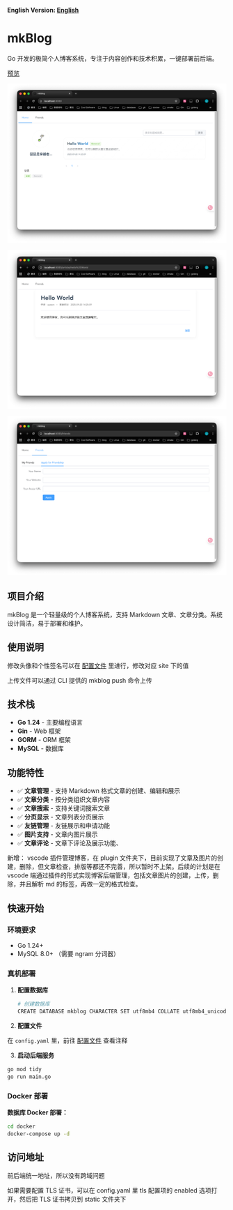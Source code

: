 **English Version: [English](README_en.md)**

# mkBlog

 Go 开发的极简个人博客系统，专注于内容创作和技术积累，一键部署前后端。

 [预览](https://mkitsdts.top:8080)

![Home](./docs/images/home.png)

![Article](./docs/images/article.png)

![ApplyFriend](./docs/images/apply_friend.png)

## 项目介绍

mkBlog 是一个轻量级的个人博客系统，支持 Markdown 文章、文章分类。系统设计简洁，易于部署和维护。

## 使用说明

修改头像和个性签名可以在 [配置文件](config.yaml) 里进行，修改对应 site 下的值

上传文件可以通过 CLI 提供的 mkblog push 命令上传

## 技术栈

- **Go 1.24** - 主要编程语言
- **Gin** - Web 框架
- **GORM** - ORM 框架
- **MySQL** - 数据库

## 功能特性

- ✅ **文章管理** - 支持 Markdown 格式文章的创建、编辑和展示
- ✅ **文章分类** - 按分类组织文章内容
- ✅ **文章搜索** - 支持关键词搜索文章
- ✅ **分页显示** - 文章列表分页展示
- ✅ **友链管理** - 友链展示和申请功能
- ✅ **图片支持** - 文章内图片展示
- ✅ **文章评论** - 文章下评论及展示功能、

新增： vscode 插件管理博客，在 plugin 文件夹下，目前实现了文章及图片的创建，删除，但文章检查，排版等都还不完善，所以暂时不上架。后续的计划是在 vscode 端通过插件的形式实现博客后端管理，包括文章图片的创建，上传，删除，并且解析 md 的标签，再做一定的格式检查。

## 快速开始

### 环境要求
- Go 1.24+
- MySQL 8.0+ （需要 ngram 分词器）

### 真机部署

1. **配置数据库**
   ```bash
   # 创建数据库
   CREATE DATABASE mkblog CHARACTER SET utf8mb4 COLLATE utf8mb4_unicode_ci;
   ```

2. **配置文件**
   
在 `config.yaml` 里，前往 [配置文件](config.yaml) 查看注释

3. **启动后端服务**
```bash
go mod tidy
go run main.go
```

### Docker 部署

**数据库 Docker 部署：**
```bash
cd docker
docker-compose up -d
```

## 访问地址

前后端统一地址，所以没有跨域问题

如果需要配置 TLS 证书，可以在 config.yaml 里 tls 配置项的 enabled 选项打开，然后把 TLS 证书拷贝到 static 文件夹下